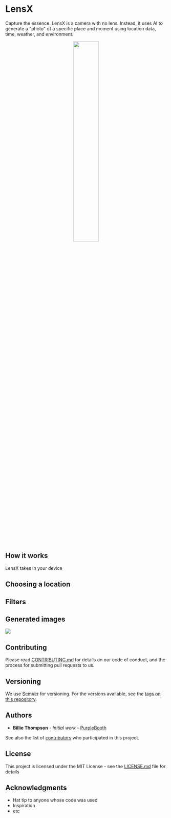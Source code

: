# LensX

Capture the essence. LensX is a camera with no lens. Instead, it uses AI to generate a "photo" of a specific place and moment using location data, time, weather, and environment.
<p align="center">
<img src="https://github.com/tanshihuai/Terraforming/blob/master/app/src/main/res/raw/general1.gif" width="40%" height="40%">
</p>

## How it works
LensX takes in your device

## Choosing a location

## Filters

## Generated images

<img src="https://github.com/tanshihuai/Terraforming/blob/master/app/src/main/res/raw/presskit.png">

## Contributing

Please read [CONTRIBUTING.md](https://gist.github.com/PurpleBooth/b24679402957c63ec426) for details on our code of conduct, and the process for submitting pull requests to us.

## Versioning

We use [SemVer](http://semver.org/) for versioning. For the versions available, see the [tags on this repository](https://github.com/your/project/tags). 

## Authors

* **Billie Thompson** - *Initial work* - [PurpleBooth](https://github.com/PurpleBooth)

See also the list of [contributors](https://github.com/your/project/contributors) who participated in this project.

## License

This project is licensed under the MIT License - see the [LICENSE.md](LICENSE.md) file for details

## Acknowledgments

* Hat tip to anyone whose code was used
* Inspiration
* etc
